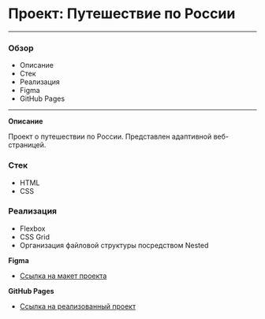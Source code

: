 # Проект: Путешествие по России

---
### Обзор
* Описание
* Стек
* Реализация
* Figma
* GitHub Pages
---

**Описание**

Проект о путешествии по России. Представлен адаптивной веб-страницей.

### Стек
* HTML
* CSS

### Реализация
* Flexbox
* CSS Grid
* Организация файловой структуры посредством Nested

**Figma**

* [Ссылка на макет проекта](https://www.figma.com/file/5S2WSbEFL6awjVWJ0NWL8Q/Sprint-3_-Russia-_-desktop-mobile?node-id=28503%3A0)

**GitHub Pages**

* [Ссылка на реализованный проект](https://vasilykushnir.github.io/russian-travel/)